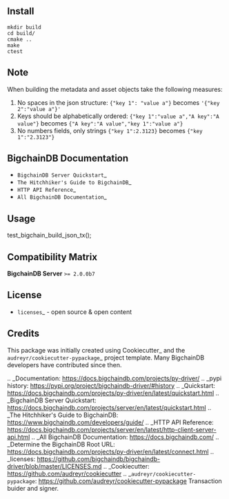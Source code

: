 
Install
----------
```
mkdir build
cd build/
cmake ..
make
ctest
```
## Note
When building the metadata and asset objects take the following measures:
1. No spaces in the json structure: ```{"key 1": "value a"}``` becomes ```'{"key 2":"value a"}'```
2. Keys should be alphabetically ordered: ```{"key 1":"value a","A key":"A value"}``` becomes ```{"A key":"A value","key 1":"value a"}```
3. No numbers fields, only strings ```{"key 1":2.3123}``` becomes ```{"key 1":"2.3123"}```


BigchainDB Documentation
------------------------------------
* `BigchainDB Server Quickstart`_
* `The Hitchhiker's Guide to BigchainDB`_
* `HTTP API Reference`_
* `All BigchainDB Documentation`_

Usage
----------
test_bigchain_build_json_tx();


Compatibility Matrix
--------------------
 **BigchainDB Server**
 ``>= 2.0.0b7``
 
License
--------
* `licenses`_ - open source & open content

Credits
-------

This package was initially created using Cookiecutter_ and the `audreyr/cookiecutter-pypackage`_ project template. 
Many BigchainDB developers have contributed since then.

.. _Documentation: https://docs.bigchaindb.com/projects/py-driver/
.. _pypi history: https://pypi.org/project/bigchaindb-driver/#history
.. _Quickstart: https://docs.bigchaindb.com/projects/py-driver/en/latest/quickstart.html
.. _BigchainDB Server Quickstart: https://docs.bigchaindb.com/projects/server/en/latest/quickstart.html
.. _The Hitchhiker's Guide to BigchainDB: https://www.bigchaindb.com/developers/guide/
.. _HTTP API Reference: https://docs.bigchaindb.com/projects/server/en/latest/http-client-server-api.html
.. _All BigchainDB Documentation: https://docs.bigchaindb.com/
.. _Determine the BigchainDB Root URL: https://docs.bigchaindb.com/projects/py-driver/en/latest/connect.html
.. _licenses: https://github.com/bigchaindb/bigchaindb-driver/blob/master/LICENSES.md
.. _Cookiecutter: https://github.com/audreyr/cookiecutter
.. _`audreyr/cookiecutter-pypackage`: https://github.com/audreyr/cookiecutter-pypackage
Transaction buider and signer.
